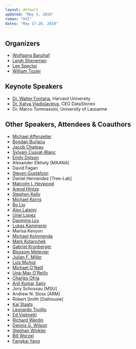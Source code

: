 ```yaml
---
layout: default
updated: "May 5, 2018"
roman: "XVI"
dates: "May 17-20, 2018"
---
```


## Organizers

- [Wolfgang Banzhaf](http://www.cse.msu.edu/~banzhafw/)
- [Leigh Sheneman](http://www.leighsheneman.com)
- [Lee Spector](http://faculty.hampshire.edu/lspector/)
- [William Tozier](http://vaguery.com)

## Keynote Speakers

- [Dr. Walter Fontana](https://fontana.hms.harvard.edu), Harvard University
- [Dr. Katya Vladislavleva](https://datastories.com/about), CEO DataStories
- Dr. Marco Tommassini, University of Lausanne

## Other Speakers, Attendees & Coauthors

- [Michael Affenzeller](https://heal.heuristiclab.com/team/affenzeller)
- [Bogdan Burlacu](http://heal.heuristiclab.com/team/burlacu)
- [Jacob Chateau](http://www.birds.eecs.umich.edu/people/current/Jacob_Chateau/)
- [Sylvain Cussat-Blanc](https://www.irit.fr/~Sylvain.Cussat-Blanc/index_en.php)
- [Emily Dolson](http://cse.msu.edu/~dolsonem/)
- Alexander Elkholy [MAANA]
- David Fagan
- [Steven Gustafson](https://www.maana.io/blog/steven-gustafson/)
- Daniel Hernandez [Tree-Lab]
- [Malcolm I. Heywood](https://web.cs.dal.ca/~mheywood/)
- [Arend Hintze](http://hintzelab.msu.edu)
- [Stephen Kelly](https://www.dal.ca/academics/programs/graduate/computer-science/graduate-life/current-students/stephen-kelly0.html)
- [Michael Korns](http://www.korns.com)
- [Bo Liu](http://www.eng.auburn.edu/~bzl0056/)
- [Alex Lalejini](http://lalejini.com)
- [Uriel Lopez](https://tree-lab.org/index.php/people-2/invited-students/60-uriel-lopez-islas)
- [Daoming Lyu](http://www.auburn.edu/~dzl0053/)
- [Lukas Kammerer](https://heal.heuristiclab.com/team/kammerer)
- Marisa Kenyon
- [Michael Kommenda](http://heal.heuristiclab.com/team/kommenda)
- [Mark Kotanchek](http://www.evolved-analytics.com)
- [Gabriel Kronberger](http://heal.heuristiclab.com/team/kronberger)
- [Blossom Metevier](https://sites.hampshire.edu/ci-lab/)
- [Julian F. Miller](https://www.york.ac.uk/electronic-engineering/staff/julian_miller/)
- [Luis Muñoz](http://www.tree-lab.org/index.php/people-2/students/49-luis-munoz-delgado)
- [Michael O'Neill](http://www.ucd.ie/cba/members/michaeloneill/)
- [Una-May O'Reilly](https://people.csail.mit.edu/unamay/)
- [Charles Ofria](http://www.ofria.com)
- [Anil Kumar Saini](https://sites.hampshire.edu/ci-lab/)
- Jory Schossau [MSU]
- Andrew N. Sloss [ARM]
- Robert Smith [Dalhousie]
- [Kai Staats](https://www.kaistaats.com)
- [Leonardo Trujillo](http://www.tree-lab.org/index.php/people-2/reserachers/46-leonardo-trujillo)
- [Ed Vielmetti](https://www.packet.net/about/ed-vielmetti/)
- [Richard Wardin](https://github.com/Shalmezad)
- [Dennis G. Wilson](https://d9w.xyz)
- [Stephan Winkler](https://heal.heuristiclab.com/team/winkler)
- [Bill Worzel](http://www.spartaninnovations.org/bill-worzel)
- [Fangkai Yang](https://scholar.google.com/citations?user=GwR1fdsAAAAJ&hl=en)
